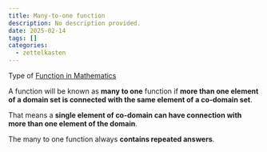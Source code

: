 ```yaml
---
title: Many-to-one function
description: No description provided.
date: 2025-02-14
tags: []
categories:
  - zettelkasten
---
```


Type of [Function in Mathematics](Function%20in%20Mathematics.md)

A function will be known as **many to one** function if **more than one element of a domain set is connected with the same element of a co-domain set**. 

That means a **single element of co-domain can have connection with more than one element of the domain**.

The many to one function always **contains repeated answers**.
